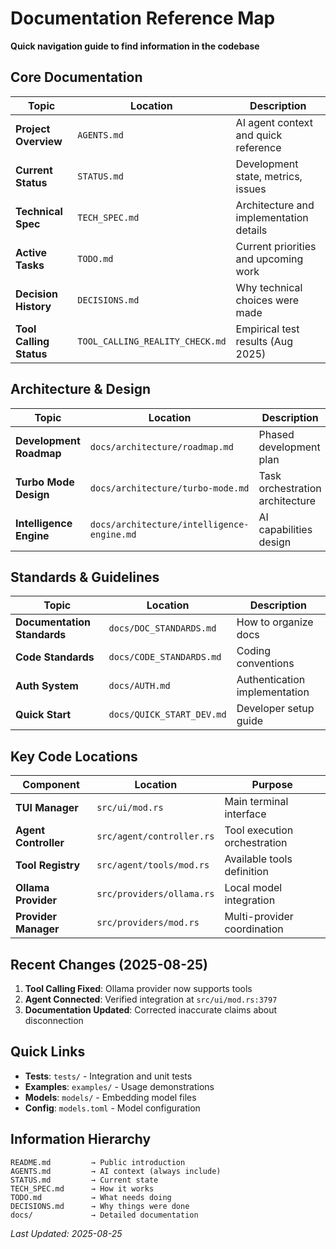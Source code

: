 # Documentation Reference Map

**Quick navigation guide to find information in the codebase**

## Core Documentation

| Topic | Location | Description |
|-------|----------|-------------|
| **Project Overview** | `AGENTS.md` | AI agent context and quick reference |
| **Current Status** | `STATUS.md` | Development state, metrics, issues |
| **Technical Spec** | `TECH_SPEC.md` | Architecture and implementation details |
| **Active Tasks** | `TODO.md` | Current priorities and upcoming work |
| **Decision History** | `DECISIONS.md` | Why technical choices were made |
| **Tool Calling Status** | `TOOL_CALLING_REALITY_CHECK.md` | Empirical test results (Aug 2025) |

## Architecture & Design

| Topic | Location | Description |
|-------|----------|-------------|
| **Development Roadmap** | `docs/architecture/roadmap.md` | Phased development plan |
| **Turbo Mode Design** | `docs/architecture/turbo-mode.md` | Task orchestration architecture |
| **Intelligence Engine** | `docs/architecture/intelligence-engine.md` | AI capabilities design |

## Standards & Guidelines

| Topic | Location | Description |
|-------|----------|-------------|
| **Documentation Standards** | `docs/DOC_STANDARDS.md` | How to organize docs |
| **Code Standards** | `docs/CODE_STANDARDS.md` | Coding conventions |
| **Auth System** | `docs/AUTH.md` | Authentication implementation |
| **Quick Start** | `docs/QUICK_START_DEV.md` | Developer setup guide |

## Key Code Locations

| Component | Location | Purpose |
|-----------|----------|---------|
| **TUI Manager** | `src/ui/mod.rs` | Main terminal interface |
| **Agent Controller** | `src/agent/controller.rs` | Tool execution orchestration |
| **Tool Registry** | `src/agent/tools/mod.rs` | Available tools definition |
| **Ollama Provider** | `src/providers/ollama.rs` | Local model integration |
| **Provider Manager** | `src/providers/mod.rs` | Multi-provider coordination |

## Recent Changes (2025-08-25)

1. **Tool Calling Fixed**: Ollama provider now supports tools
2. **Agent Connected**: Verified integration at `src/ui/mod.rs:3797`
3. **Documentation Updated**: Corrected inaccurate claims about disconnection

## Quick Links

- **Tests**: `tests/` - Integration and unit tests
- **Examples**: `examples/` - Usage demonstrations
- **Models**: `models/` - Embedding model files
- **Config**: `models.toml` - Model configuration

## Information Hierarchy

```
README.md         → Public introduction
AGENTS.md         → AI context (always include)
STATUS.md         → Current state
TECH_SPEC.md      → How it works
TODO.md           → What needs doing
DECISIONS.md      → Why things were done
docs/             → Detailed documentation
```

*Last Updated: 2025-08-25*